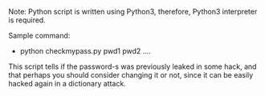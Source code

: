 Note: Python script is written using Python3, therefore, Python3 interpreter is required. 

Sample command:

- python checkmypass.py pwd1 pwd2 .... 

This script tells if the password-s was previously leaked in some hack, and that perhaps you should consider changing it or not, since it can be easily hacked again in a dictionary attack. 
